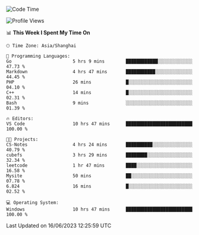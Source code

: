<!--START_SECTION:waka-->
![Code Time](http://img.shields.io/badge/Code%20Time-989%20hrs%2010%20mins-blue)

![Profile Views](http://img.shields.io/badge/Profile%20Views-0-blue)

📊 **This Week I Spent My Time On** 

```text
🕑︎ Time Zone: Asia/Shanghai

💬 Programming Languages: 
Go                       5 hrs 9 mins        ████████████░░░░░░░░░░░░░   47.73 % 
Markdown                 4 hrs 47 mins       ███████████░░░░░░░░░░░░░░   44.45 % 
PHP                      26 mins             █░░░░░░░░░░░░░░░░░░░░░░░░   04.10 % 
C++                      14 mins             █░░░░░░░░░░░░░░░░░░░░░░░░   02.31 % 
Bash                     9 mins              ░░░░░░░░░░░░░░░░░░░░░░░░░   01.39 % 

🔥 Editors: 
VS Code                  10 hrs 47 mins      █████████████████████████   100.00 % 

🐱‍💻 Projects: 
CS-Notes                 4 hrs 24 mins       ██████████░░░░░░░░░░░░░░░   40.79 % 
cubefs                   3 hrs 29 mins       ████████░░░░░░░░░░░░░░░░░   32.34 % 
leetcode                 1 hr 47 mins        ████░░░░░░░░░░░░░░░░░░░░░   16.58 % 
Mysite                   50 mins             ██░░░░░░░░░░░░░░░░░░░░░░░   07.78 % 
6.824                    16 mins             █░░░░░░░░░░░░░░░░░░░░░░░░   02.52 % 

💻 Operating System: 
Windows                  10 hrs 47 mins      █████████████████████████   100.00 % 
```


 Last Updated on 16/06/2023 12:25:59 UTC
<!--END_SECTION:waka-->